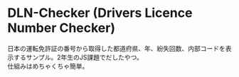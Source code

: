 # DLN-Checker (Drivers Licence Number Checker)
日本の運転免許証の番号から取得した都道府県、年、紛失回数、内部コードを表示するサンプル。2年生のJS課題でだしたやつ。  
仕組みはめちゃくちゃ簡単。  
